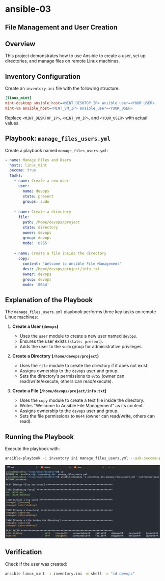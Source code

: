 # ansible-03

## File Management and User Creation

## Overview

This project demonstrates how to use Ansible to create a user, set up directories, and manage files on remote Linux machines.

## Inventory Configuration

Create an `inventory.ini` file with the following structure:

```ini
[linux_mint]
mint-desktop ansible_host=<MINT_DESKTOP_IP> ansible_user=<YOUR_USER>
mint-vm ansible_host=<MINT_VM_IP> ansible_user=<YOUR_USER>
```

Replace `<MINT_DESKTOP_IP>`, `<MINT_VM_IP>`, and `<YOUR_USER>` with actual values.

## Playbook: `manage_files_users.yml`

Create a playbook named `manage_files_users.yml`:

```yaml
- name: Manage Files and Users
  hosts: linux_mint
  become: true
  tasks:
    - name: Create a new user
      user:
        name: devops
        state: present
        groups: sudo

    - name: Create a directory
      file:
        path: /home/devops/project
        state: directory
        owner: devops
        group: devops
        mode: '0755'

    - name: Create a file inside the directory
      copy:
        content: "Welcome to Ansible File Management"
        dest: /home/devops/project/info.txt
        owner: devops
        group: devops
        mode: '0644'
```

## Explanation of the Playbook

The `manage_files_users.yml` playbook performs three key tasks on remote Linux machines:

1. **Create a User (`devops`)**  
   - Uses the `user` module to create a new user named `devops`.  
   - Ensures the user exists (`state: present`).  
   - Adds the user to the `sudo` group for administrative privileges.  

2. **Create a Directory (`/home/devops/project`)**  
   - Uses the `file` module to create the directory if it does not exist.  
   - Assigns ownership to the `devops` user and group.  
   - Sets the directory's permissions to `0755` (owner can read/write/execute, others can read/execute).  

3. **Create a File (`/home/devops/project/info.txt`)**  
   - Uses the `copy` module to create a text file inside the directory.  
   - Writes "Welcome to Ansible File Management" as its content.  
   - Assigns ownership to the `devops` user and group.  
   - Sets the file permissions to `0644` (owner can read/write, others can read).  

## Running the Playbook

Execute the playbook with:

```bash
ansible-playbook -i inventory.ini manage_files_users.yml --ask-become-pass
```

![ansible playbook](ss/01.png "ansible playbook")

## Verification

Check if the user was created:

```bash
ansible linux_mint -i inventory.ini -m shell -a "id devops"
```

